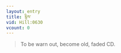 ```yaml
---
layout: entry
title: རྙིས་
vid: Hill:0630
vcount: 0
---
```

> To be warn out, become old, faded CD\.


